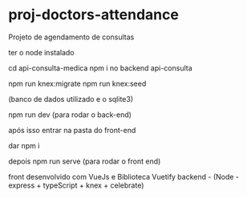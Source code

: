 # proj-doctors-attendance

Projeto de agendamento de consultas 


ter o node instalado 

cd api-consulta-medica 
npm i no backend api-consulta

npm run knex:migrate
npm run knex:seed

(banco de dados utilizado e o sqlite3)

npm run dev (para rodar o back-end)


após isso entrar na pasta do front-end
 
 dar npm i 
 
 depois npm run serve (para rodar o front end)
 
 front desenvolvido com VueJs  e Biblioteca Vuetify
 backend - (Node - express + typeScript + knex + celebrate)
 
